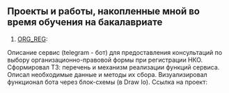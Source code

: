 ## Проекты и работы, накопленные мной во время обучения на бакалавриате

1. [ORG_REG](https://github.com/maxzhrvl/projects/tree/main/bachelor_FEFU_HSE/ORG_REG):

Описание сервис (telegram - бот) для предоставления консультаций по выбору организационно-правовой формы при регистрации НКО. Сформировал ТЗ: перечень и механизм реализации функций сервиса. Описал необходимые данные и методы их сбора. Визуализировал функционал бота через блок-схемы (в Draw Io). Ссылка на проект:
